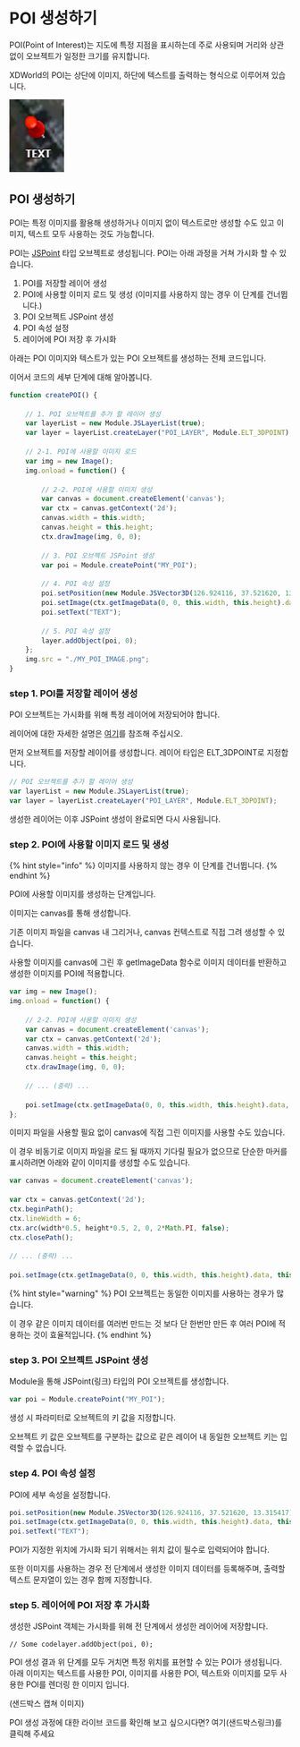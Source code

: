 # POI 생성하기

POI(Point of Interest)는 지도에 특정 지점을 표시하는데 주로 사용되며 거리와 상관없이 오브젝트가 일정한 크기를 유지합니다.

XDWorld의 POI는 상단에 이미지, 하단에 텍스트를 출력하는 형식으로 이루어져 있습니다.

![](../.gitbook/assets/image.png)

## POI 생성하기&#x20;

POI는 특정 이미지를 활용해 생성하거나 이미지 없이 텍스트로만 생성할 수도 있고 이미지, 텍스트 모두 사용하는 것도 가능합니다.

POI는 [JSPoint](../object/jspoint.md) 타입 오브젝트로 생성됩니다. POI는 아래 과정을 거쳐 가시화 할 수 있습니다.

1. POI를 저장할 레이어 생성
2. POI에 사용할 이미지 로드 및 생성 (이미지를 사용하지 않는 경우 이 단계를 건너뜁니다.)
3. POI 오브젝트 JSPoint 생성
4. POI 속성 설정
5. 레이어에 POI 저장 후 가시화

아래는 POI 이미지와 텍스트가 있는 POI 오브젝트를 생성하는 전체 코드입니다.&#x20;

이어서 코드의 세부 단계에 대해 알아봅니다.

```javascript
function createPOI() {
	
    // 1. POI 오브젝트를 추가 할 레이어 생성
    var layerList = new Module.JSLayerList(true);
    var layer = layerList.createLayer("POI_LAYER", Module.ELT_3DPOINT);
	
    // 2-1. POI에 사용할 이미지 로드
    var img = new Image();
    img.onload = function() {

        // 2-2. POI에 사용할 이미지 생성
        var canvas = document.createElement('canvas');
        var ctx = canvas.getContext('2d');
        canvas.width = this.width;
        canvas.height = this.height;
        ctx.drawImage(img, 0, 0);
		
        // 3. POI 오브젝트 JSPoint 생성
        var poi = Module.createPoint("MY_POI");

        // 4. POI 속성 설정
        poi.setPosition(new Module.JSVector3D(126.924116, 37.521620, 13.315417));
        poi.setImage(ctx.getImageData(0, 0, this.width, this.height).data, this.width, this.height);
        poi.setText("TEXT");

        // 5. POI 속성 설정
        layer.addObject(poi, 0);
    };
    img.src = "./MY_POI_IMAGE.png";
}
```



### step 1. POI를 저장할 레이어 생성

POI 오브젝트는 가시화를 위해 특정 레이어에 저장되어야 합니다.

레이어에 대한 자세한 설명은 [여기](tutirial\_layer.md)를 참조해 주십시오.

먼저 오브젝트를 저장할 레이어를 생성합니다. 레이어 타입은 ELT\_3DPOINT로 지정합니다.

```javascript
// POI 오브젝트를 추가 할 레이어 생성
var layerList = new Module.JSLayerList(true);
var layer = layerList.createLayer("POI_LAYER", Module.ELT_3DPOINT);
```

생성한 레이어는 이후 JSPoint 생성이 완료되면 다시 사용됩니다.



### step 2. POI에 사용할 이미지 로드 및 생성&#x20;

{% hint style="info" %}
이미지를 사용하지 않는 경우 이 단계를 건너뜁니다.
{% endhint %}

POI에 사용할 이미지를 생성하는 단계입니다.

이미지는 canvas를 통해 생성합니다.

기존 이미지 파일을 canvas 내 그리거나, canvas 컨텍스트로 직접 그려 생성할 수 있습니다.

사용할 이미지를 canvas에 그린 후 getImageData 함수로 이미지 데이터를 반환하고 생성한 이미지를 POI에 적용합니다.

```javascript
var img = new Image();
img.onload = function() {

    // 2-2. POI에 사용할 이미지 생성
    var canvas = document.createElement('canvas');
    var ctx = canvas.getContext('2d');
    canvas.width = this.width;
    canvas.height = this.height;
    ctx.drawImage(img, 0, 0);
	
    // ... (중략) ...

    poi.setImage(ctx.getImageData(0, 0, this.width, this.height).data, this.width, this.height); // 이미지 적용
};
```

이미지 파일을 사용할 필요 없이 canvas에 직접 그린 이미지를 사용할 수도 있습니다.

이 경우 비동기로 이미지 파일을 로드 될 때까지 기다릴 필요가 없으므로 단순한 마커를 표시하려면 아래와 같이 이미지를 생성할 수도 있습니다.

```javascript
var canvas = document.createElement('canvas');

var ctx = canvas.getContext('2d');
ctx.beginPath();
ctx.lineWidth = 6;
ctx.arc(width*0.5, height*0.5, 2, 0, 2*Math.PI, false);
ctx.closePath();

// ... (중략) ...

poi.setImage(ctx.getImageData(0, 0, this.width, this.height).data, this.width, this.height); // 이미지 적용
```

{% hint style="warning" %}
POI 오브젝트는 동일한 이미지를 사용하는 경우가 많습니다.

이 경우 같은 이미지 데이터를 여러번 만드는 것 보다 단 한번만 만든 후 여러 POI에 적용하는 것이 효율적입니다.
{% endhint %}



### step 3. POI 오브젝트 JSPoint 생성

Module을 통해 JSPoint(링크) 타입의 POI 오브젝트를 생성합니다.

```javascript
var poi = Module.createPoint("MY_POI");
```

생성 시 파라미터로 오브젝트의 키 값을 지정합니다.

오브젝트 키 값은 오브젝트를 구분하는 값으로 같은 레이어 내 동일한 오브젝트 키는 입력할 수 없습니다.



### step 4. POI 속성 설정

POI에 세부 속성을 설정합니다.

```javascript
poi.setPosition(new Module.JSVector3D(126.924116, 37.521620, 13.315417));
poi.setImage(ctx.getImageData(0, 0, this.width, this.height).data, this.width, this.height);
poi.setText("TEXT");
```

POI가 지정한 위치에 가시화 되기 위해서는 위치 값이 필수로 입력되어야 합니다.

또한 이미지를 사용하는 경우 전 단계에서 생성한 이미지 데이터를 등록해주며, 출력할 텍스트 문자열이 있는 경우 함께 지정합니다.



### step 5. 레이어에 POI 저장 후 가시화

생성한 JSPoint 객체는 가시화를 위해 전 단계에서 생성한 레이어에 저장합니다.

```
// Some codelayer.addObject(poi, 0);
```

POI 생성 결과 위 단계를 모두 거치면 특정 위치를 표현할 수 있는 POI가 생성됩니다. 아래 이미지는 텍스트를 사용한 POI, 이미지를 사용한 POI, 텍스트와 이미지를 모두 사용한 POI를 렌더링 한 이미지 입니다.

(샌드박스 캡쳐 이미지)

POI 생성 과정에 대한 라이브 코드를 확인해 보고 싶으시다면? 여기(샌드박스링크)를 클릭해 주세요

